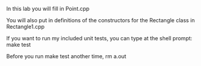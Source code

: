 In this lab you will fill in Point.cpp 

You will also put in definitions of the constructors for the Rectangle class in Rectangle1.cpp

 If you want to run my included unit tests, you can type at the shell prompt:
 make test
 
Before you run make test another time, rm a.out